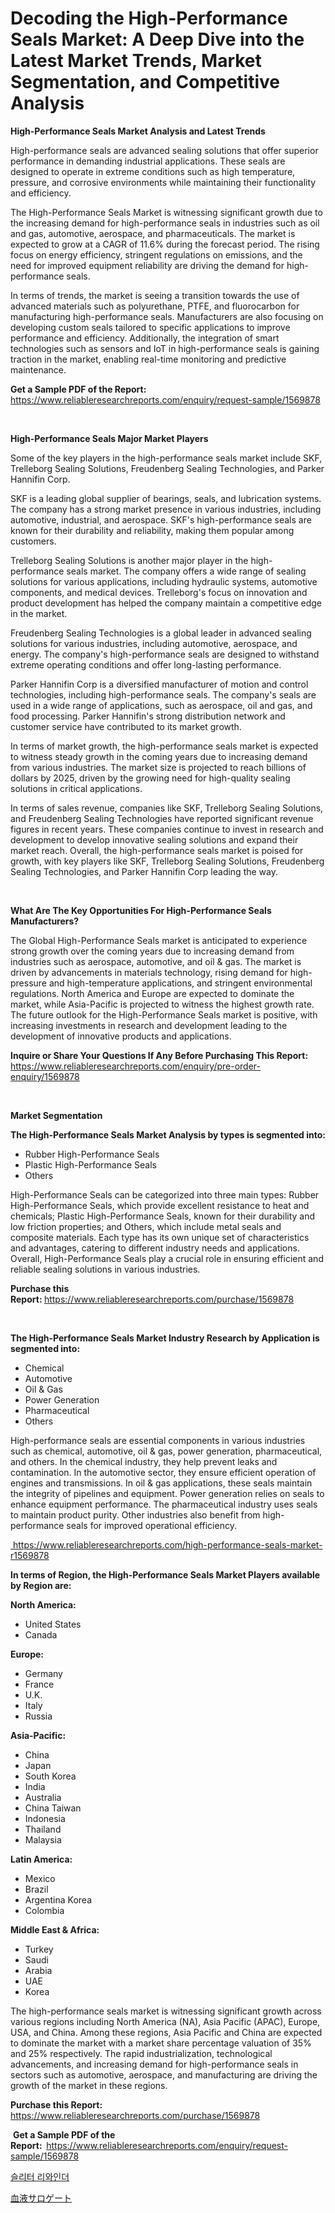 <p><h1>Decoding the High-Performance Seals Market: A Deep Dive into the Latest Market Trends, Market Segmentation, and Competitive Analysis</h1></p><p><strong>High-Performance Seals Market Analysis and Latest Trends</strong></p>
<p><p>High-performance seals are advanced sealing solutions that offer superior performance in demanding industrial applications. These seals are designed to operate in extreme conditions such as high temperature, pressure, and corrosive environments while maintaining their functionality and efficiency.</p><p>The High-Performance Seals Market is witnessing significant growth due to the increasing demand for high-performance seals in industries such as oil and gas, automotive, aerospace, and pharmaceuticals. The market is expected to grow at a CAGR of 11.6% during the forecast period. The rising focus on energy efficiency, stringent regulations on emissions, and the need for improved equipment reliability are driving the demand for high-performance seals.</p><p>In terms of trends, the market is seeing a transition towards the use of advanced materials such as polyurethane, PTFE, and fluorocarbon for manufacturing high-performance seals. Manufacturers are also focusing on developing custom seals tailored to specific applications to improve performance and efficiency. Additionally, the integration of smart technologies such as sensors and IoT in high-performance seals is gaining traction in the market, enabling real-time monitoring and predictive maintenance.</p></p>
<p><strong>Get a Sample PDF of the Report:&nbsp;</strong> <a href="https://www.reliableresearchreports.com/enquiry/request-sample/1569878">https://www.reliableresearchreports.com/enquiry/request-sample/1569878</a></p>
<p>&nbsp;</p>
<p><strong>High-Performance Seals Major Market Players</strong></p>
<p><p>Some of the key players in the high-performance seals market include SKF, Trelleborg Sealing Solutions, Freudenberg Sealing Technologies, and Parker Hannifin Corp. </p><p>SKF is a leading global supplier of bearings, seals, and lubrication systems. The company has a strong market presence in various industries, including automotive, industrial, and aerospace. SKF's high-performance seals are known for their durability and reliability, making them popular among customers.</p><p>Trelleborg Sealing Solutions is another major player in the high-performance seals market. The company offers a wide range of sealing solutions for various applications, including hydraulic systems, automotive components, and medical devices. Trelleborg's focus on innovation and product development has helped the company maintain a competitive edge in the market.</p><p>Freudenberg Sealing Technologies is a global leader in advanced sealing solutions for various industries, including automotive, aerospace, and energy. The company's high-performance seals are designed to withstand extreme operating conditions and offer long-lasting performance.</p><p>Parker Hannifin Corp is a diversified manufacturer of motion and control technologies, including high-performance seals. The company's seals are used in a wide range of applications, such as aerospace, oil and gas, and food processing. Parker Hannifin's strong distribution network and customer service have contributed to its market growth.</p><p>In terms of market growth, the high-performance seals market is expected to witness steady growth in the coming years due to increasing demand from various industries. The market size is projected to reach billions of dollars by 2025, driven by the growing need for high-quality sealing solutions in critical applications.</p><p>In terms of sales revenue, companies like SKF, Trelleborg Sealing Solutions, and Freudenberg Sealing Technologies have reported significant revenue figures in recent years. These companies continue to invest in research and development to develop innovative sealing solutions and expand their market reach. Overall, the high-performance seals market is poised for growth, with key players like SKF, Trelleborg Sealing Solutions, Freudenberg Sealing Technologies, and Parker Hannifin Corp leading the way.</p></p>
<p>&nbsp;</p>
<p><strong>What Are The Key Opportunities For High-Performance Seals Manufacturers?</strong></p>
<p><p>The Global High-Performance Seals market is anticipated to experience strong growth over the coming years due to increasing demand from industries such as aerospace, automotive, and oil & gas. The market is driven by advancements in materials technology, rising demand for high-pressure and high-temperature applications, and stringent environmental regulations. North America and Europe are expected to dominate the market, while Asia-Pacific is projected to witness the highest growth rate. The future outlook for the High-Performance Seals market is positive, with increasing investments in research and development leading to the development of innovative products and applications.</p></p>
<p><strong>Inquire or Share Your Questions If Any Before Purchasing This Report:</strong> <a href="https://www.reliableresearchreports.com/enquiry/pre-order-enquiry/1569878">https://www.reliableresearchreports.com/enquiry/pre-order-enquiry/1569878</a></p>
<p>&nbsp;</p>
<p><strong>Market Segmentation</strong></p>
<p><strong>The High-Performance Seals Market Analysis by types is segmented into:</strong></p>
<p><ul><li>Rubber High-Performance Seals</li><li>Plastic High-Performance Seals</li><li>Others</li></ul></p>
<p><p>High-Performance Seals can be categorized into three main types: Rubber High-Performance Seals, which provide excellent resistance to heat and chemicals; Plastic High-Performance Seals, known for their durability and low friction properties; and Others, which include metal seals and composite materials. Each type has its own unique set of characteristics and advantages, catering to different industry needs and applications. Overall, High-Performance Seals play a crucial role in ensuring efficient and reliable sealing solutions in various industries.</p></p>
<p><strong>Purchase this Report:&nbsp;</strong><a href="https://www.reliableresearchreports.com/purchase/1569878">https://www.reliableresearchreports.com/purchase/1569878</a></p>
<p>&nbsp;</p>
<p><strong>The High-Performance Seals Market Industry Research by Application is segmented into:</strong></p>
<p><ul><li>Chemical</li><li>Automotive</li><li>Oil & Gas</li><li>Power Generation</li><li>Pharmaceutical</li><li>Others</li></ul></p>
<p><p>High-performance seals are essential components in various industries such as chemical, automotive, oil & gas, power generation, pharmaceutical, and others. In the chemical industry, they help prevent leaks and contamination. In the automotive sector, they ensure efficient operation of engines and transmissions. In oil & gas applications, these seals maintain the integrity of pipelines and equipment. Power generation relies on seals to enhance equipment performance. The pharmaceutical industry uses seals to maintain product purity. Other industries also benefit from high-performance seals for improved operational efficiency.</p></p>
<p><a href="https://www.reliableresearchreports.com/high-performance-seals-market-r1569878">&nbsp;https://www.reliableresearchreports.com/high-performance-seals-market-r1569878</a></p>
<p><strong>In terms of Region, the High-Performance Seals Market Players available by Region are:</strong></p>
<p>
    <p> <strong> North America: </strong>
        <ul>
            <li>United States</li>
            <li>Canada</li>
        </ul>
        </p> 
    <p> <strong> Europe: </strong>
        <ul>
            <li>Germany</li>
            <li>France</li>
            <li>U.K.</li>
            <li>Italy</li>
            <li>Russia</li>
        </ul>
        </p> 
    <p> <strong> Asia-Pacific: </strong>
        <ul>
            <li>China</li>
            <li>Japan</li>
            <li>South Korea</li>
            <li>India</li>
            <li>Australia</li>
            <li>China Taiwan</li>
            <li>Indonesia</li>
            <li>Thailand</li>
            <li>Malaysia</li>
        </ul>
        </p> 
    <p> <strong> Latin America: </strong>
        <ul>
            <li>Mexico</li>
            <li>Brazil</li>
            <li>Argentina Korea</li>
            <li>Colombia</li>
        </ul>
        </p> 
    <p> <strong> Middle East & Africa: </strong>
        <ul>
            <li>Turkey</li>
            <li>Saudi</li>
            <li>Arabia</li>
            <li>UAE</li>
            <li>Korea</li>
        </ul>
    </p>
    </p>
<p><p>The high-performance seals market is witnessing significant growth across various regions including North America (NA), Asia Pacific (APAC), Europe, USA, and China. Among these regions, Asia Pacific and China are expected to dominate the market with a market share percentage valuation of 35% and 25% respectively. The rapid industrialization, technological advancements, and increasing demand for high-performance seals in sectors such as automotive, aerospace, and manufacturing are driving the growth of the market in these regions.</p></p>
<p><strong>Purchase this Report: </strong><a href="https://www.reliableresearchreports.com/purchase/1569878">https://www.reliableresearchreports.com/purchase/1569878</a></p>
<p>&nbsp;<strong>Get a Sample PDF of the Report:&nbsp;&nbsp;</strong><a href="https://www.reliableresearchreports.com/enquiry/request-sample/1569878">https://www.reliableresearchreports.com/enquiry/request-sample/1569878</a></p>
<p><strong></strong></p>
<p><p><a href="https://github.com/laholand/Market-Research-Report-List-4/blob/main/8603800185645.md">슬리터 리와인더</a></p><p><a href="https://github.com/mohamedbakry57/Market-Research-Report-List-5/blob/main/6685430182992.md">血液サロゲート</a></p></p>